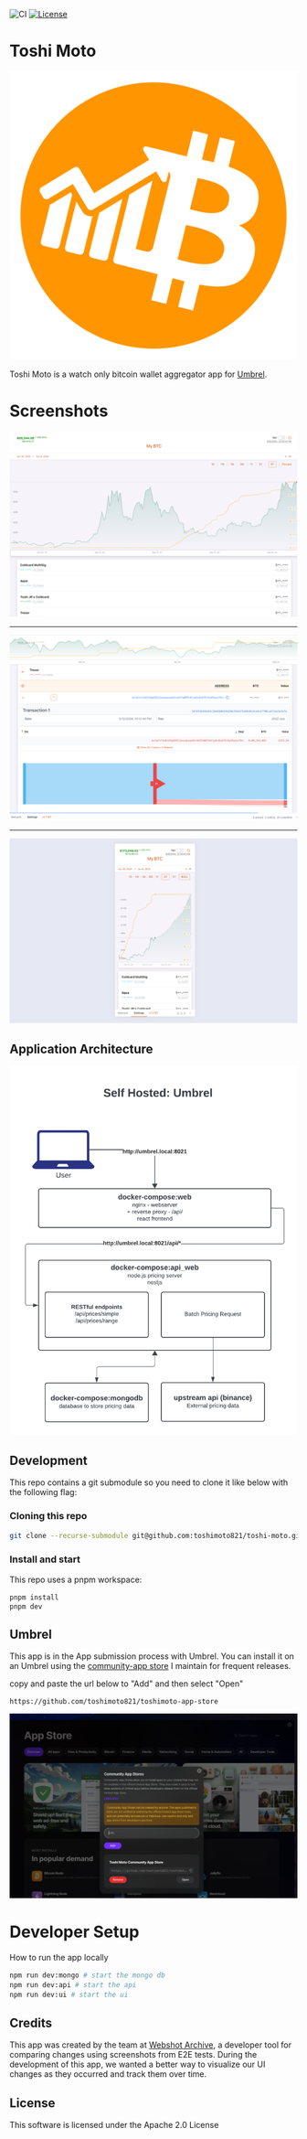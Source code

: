 ![CI](https://github.com/webshotarchive/github-action/actions/workflows/main.yml/badge.svg)
[![License](https://img.shields.io/badge/license-Apache%202.0-blue.svg)](LICENSE)

# Toshi Moto

![logo](./docs/assets/toshi-256.svg)

Toshi Moto is a watch only bitcoin wallet aggregator app for [Umbrel](https://umbrel.com/).

# Screenshots

![1](./docs/assets/1.png)

---

![2](./docs/assets/2.png)

---

![3](./docs/assets/3.png)

## Application Architecture

![architecture](./docs/assets/architecture.png?bust=2)

## Development

This repo contains a git submodule so you need to clone it like below with the following flag:

### Cloning this repo

```bash
git clone --recurse-submodule git@github.com:toshimoto821/toshi-moto.git
```

### Install and start

This repo uses a pnpm workspace:

```
pnpm install
pnpm dev
```

## Umbrel

This app is in the App submission process with Umbrel. You can install it on an Umbrel using the [community-app store](https://github.com/toshimoto821/toshimoto-app-store) I maintain for frequent releases.

copy and paste the url below to "Add" and then select "Open"

```text
https://github.com/toshimoto821/toshimoto-app-store
```

![community-app-store](./docs/assets/community-app-store.png)

# Developer Setup

How to run the app locally

```bash
npm run dev:mongo # start the mongo db
npm run dev:api # start the api
npm run dev:ui # start the ui
```

## Credits

This app was created by the team at [Webshot Archive](https://www.webshotarchive.com/?utm_source=github.com&utm_medium=referral&utm_campaign=open-source), a developer tool for comparing changes using screenshots from E2E tests. During the development of this app, we wanted a better way to visualize our UI changes as they occurred and track them over time.

## License

This software is licensed under the Apache 2.0 License
